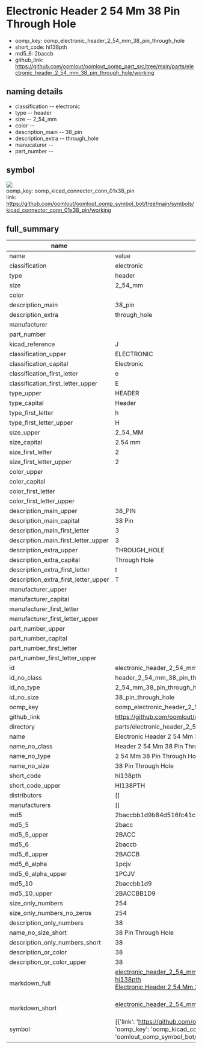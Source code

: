 # Electronic Header 2 54 Mm 38 Pin Through Hole

  
* oomp_key: oomp_electronic_header_2_54_mm_38_pin_through_hole 
* short_code: hi138pth
* md5_6: 2baccb  
* github_link: https://github.com/oomlout/oomlout_oomp_part_src/tree/main/parts/electronic_header_2_54_mm_38_pin_through_hole/working  
## naming details
* classification -- electronic
* type -- header
* size -- 2_54_mm
* color -- 
* description_main -- 38_pin
* description_extra -- through_hole
* manucaturer -- 
* part_number -- 



## symbol

![](symbol/{index}}/working/working_600.png)  
oomp_key: oomp_kicad_connector_conn_01x38_pin  
link: https://github.com/oomlout/oomlout_oomp_symbol_bot/tree/main/symbols/kicad_connector_conn_01x38_pin/working  


## full_summary
| name | value | 
| --- | --- | 
| name | value | 
| classification | electronic | 
| type | header | 
| size | 2_54_mm | 
| color |  | 
| description_main | 38_pin | 
| description_extra | through_hole | 
| manufacturer |  | 
| part_number |  | 
| kicad_reference | J | 
| classification_upper | ELECTRONIC | 
| classification_capital | Electronic | 
| classification_first_letter | e | 
| classification_first_letter_upper | E | 
| type_upper | HEADER | 
| type_capital | Header | 
| type_first_letter | h | 
| type_first_letter_upper | H | 
| size_upper | 2_54_MM | 
| size_capital | 2.54 mm | 
| size_first_letter | 2 | 
| size_first_letter_upper | 2 | 
| color_upper |  | 
| color_capital |  | 
| color_first_letter |  | 
| color_first_letter_upper |  | 
| description_main_upper | 38_PIN | 
| description_main_capital | 38 Pin | 
| description_main_first_letter | 3 | 
| description_main_first_letter_upper | 3 | 
| description_extra_upper | THROUGH_HOLE | 
| description_extra_capital | Through Hole | 
| description_extra_first_letter | t | 
| description_extra_first_letter_upper | T | 
| manufacturer_upper |  | 
| manufacturer_capital |  | 
| manufacturer_first_letter |  | 
| manufacturer_first_letter_upper |  | 
| part_number_upper |  | 
| part_number_capital |  | 
| part_number_first_letter |  | 
| part_number_first_letter_upper |  | 
| id | electronic_header_2_54_mm_38_pin_through_hole | 
| id_no_class | header_2_54_mm_38_pin_through_hole | 
| id_no_type | 2_54_mm_38_pin_through_hole | 
| id_no_size | 38_pin_through_hole | 
| oomp_key | oomp_electronic_header_2_54_mm_38_pin_through_hole | 
| github_link | https://github.com/oomlout/oomlout_oomp_part_src/tree/main/parts/electronic_header_2_54_mm_38_pin_through_hole/working | 
| directory | parts/electronic_header_2_54_mm_38_pin_through_hole | 
| name | Electronic Header 2 54 Mm 38 Pin Through Hole | 
| name_no_class | Header 2 54 Mm 38 Pin Through Hole | 
| name_no_type | 2 54 Mm 38 Pin Through Hole | 
| name_no_size | 38 Pin Through Hole | 
| short_code | hi138pth | 
| short_code_upper | HI138PTH | 
| distributors | [] | 
| manufacturers | [] | 
| md5 | 2baccbb1d9b84d516fc41cfd8a6c9d87 | 
| md5_5 | 2bacc | 
| md5_5_upper | 2BACC | 
| md5_6 | 2baccb | 
| md5_6_upper | 2BACCB | 
| md5_6_alpha | 1pcjv | 
| md5_6_alpha_upper | 1PCJV | 
| md5_10 | 2baccbb1d9 | 
| md5_10_upper | 2BACCBB1D9 | 
| size_only_numbers | 254 | 
| size_only_numbers_no_zeros | 254 | 
| description_only_numbers | 38 | 
| name_no_size_short | 38 Pin Through Hole | 
| description_only_numbers_short | 38 | 
| description_or_color | 38 | 
| description_or_color_upper | 38 | 
| markdown_full | [electronic_header_2_54_mm_38_pin_through_hole](https://github.com/oomlout/oomlout_oomp_part_src/tree/main/parts/electronic_header_2_54_mm_38_pin_through_hole/working)<br>[hi138pth](https://github.com/oomlout/oomlout_oomp_part_src/tree/main/parts/electronic_header_2_54_mm_38_pin_through_hole/working)<br>[Electronic Header 2 54 Mm 38 Pin Through Hole](https://github.com/oomlout/oomlout_oomp_part_src/tree/main/parts/electronic_header_2_54_mm_38_pin_through_hole/working)<br><br> | 
| markdown_short | [electronic_header_2_54_mm_38_pin_through_hole](https://github.com/oomlout/oomlout_oomp_part_src/tree/main/parts/electronic_header_2_54_mm_38_pin_through_hole/working)<br><br> | 
| symbol | [{'link': 'https://github.com/oomlout/oomlout_oomp_symbol_bot/tree/main/symbols/kicad_connector_conn_01x38_pin', 'oomp_key': 'oomp_kicad_connector_conn_01x38_pin', 'directory': 'oomlout_oomp_symbol_bot/symbols/kicad_connector_conn_01x38_pin//working/working.kicad_sym', 'index': 0}] | 
